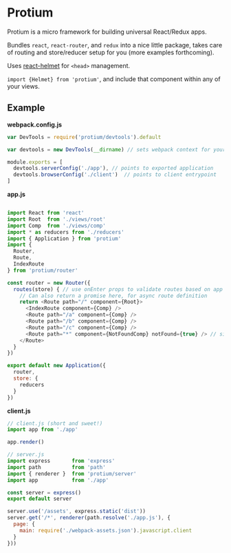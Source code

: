 # Protium

Protium is a micro framework for building universal React/Redux apps.

Bundles `react`, `react-router`, and `redux` into a nice little package, takes care of routing and store/reducer setup for you (more examples forthcoming).

Uses [react-helmet](https://github.com/nfl/react-helmet) for `<head>` management.

`import {Helmet} from 'protium'`, and include that component within any of your views.

## Example
**webpack.config.js**
```javascript
var DevTools = require('protium/devtools').default

var devtools = new DevTools(__dirname) // sets webpack context for your app

module.exports = [
  devtools.serverConfig('./app'), // points to exported application
  devtools.browserConfig('./client')  // points to client entrypoint
]
```


**app.js**
```javascript

import React from 'react'
import Root  from './views/root'
import Comp  from './views/comp'
import * as reducers from './reducers'
import { Application } from 'protium'
import {
  Router,
  Route,
  IndexRoute
} from 'protium/router'

const router = new Router({
  routes(store) { // use onEnter props to validate routes based on app state
    // Can also return a promise here, for async route definition
    return <Route path="/" component={Root}>
      <IndexRoute component={Comp} />
      <Route path="/a" component={Comp} />
      <Route path="/b" component={Comp} />
      <Route path="/c" component={Comp} />
      <Route path="*" component={NotFoundComp} notFound={true} /> // signals 404 on server
    </Route>
  }
})

export default new Application({
  router,
  store: {
    reducers
  }
})
```

**client.js**
```javascript
// client.js (short and sweet!)
import app from './app'

app.render()
```

```javascript
// server.js
import express       from 'express'
import path          from 'path'
import { renderer }  from 'protium/server'
import app           from './app'

const server = express()
export default server

server.use('/assets', express.static('dist'))
server.get('/*', renderer(path.resolve('./app.js'), {
  page: {
    main: require('./webpack-assets.json').javascript.client
  }
}))
```

